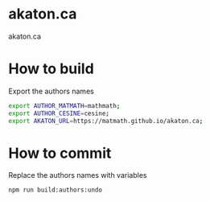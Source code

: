 # akaton.ca
akaton.ca


# How to build

Export the authors names

```bash
export AUTHOR_MATMATH=mathmath;
export AUTHOR_CESINE=cesine;
export AKATON_URL=https://matmath.github.io/akaton.ca;
```

# How to commit

Replace the authors names with variables

```bash
npm run build:authors:undo
```